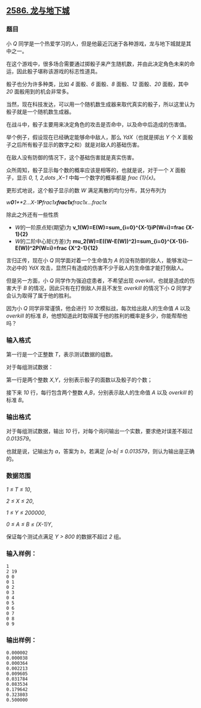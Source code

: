 ## [2586. 龙与地下城](https://www.acwing.com/problem/content/2588/)

### 题目

小 *Q* 同学是一个热爱学习的人，但是他最近沉迷于各种游戏，龙与地下城就是其中之一。

在这个游戏中，很多场合需要通过掷骰子来产生随机数，并由此决定角色未来的命运，因此骰子堪称该游戏的标志性道具。

骰子也分为许多种类，比如 *4* 面骰、*6* 面骰、*8* 面骰、*12* 面骰、*20* 面骰，其中 *20* 面骰用到的机会非常多。

当然，现在科技发达，可以用一个随机数生成器来取代真实的骰子，所以这里认为骰子就是一个随机数生成器。

在战斗中，骰子主要用来决定角色的攻击是否命中，以及命中后造成的伤害值。

举个例子，假设现在已经确定能够命中敌人，那么 *YdX*（也就是掷出 *Y* 个 *X* 面骰子之后所有骰子显示的数字之和）就是对敌人的基础伤害。

在敌人没有防御的情况下，这个基础伤害就是真实伤害。

众所周知，骰子显示每个数的概率应该是相等的，也就是说，对于一个 *X* 面骰子，显示 *0, 1, 2,dots ,X−1* 中每一个数字的概率都是 *frac {1}{x}*。

更形式地说，这个骰子显示的数 *W* 满足离散的均匀分布，其分布列为

*w**0**1**2*…*X-1**P**frac1x**frac1x**frac1x*…*frac1x*

除此之外还有一些性质

- *W*的一阶原点矩(期望)为 **v_1(W)=E(W)=sum_{i=0}^{X-1}iP(W=i)=frac {X-1}{2}**
- *W*的二阶中心矩(方差)为 **mu_2(W)=E((W-E(W))^2)=sum_{i=0}^{X-1}(i-E(W))^2P(W=i)=frac {X^2-1}{12}**

言归正传，现在小 *Q* 同学面对着一个生命值为 *A* 的没有防御的敌人，能够发动一次必中的 *YdX* 攻击，显然只有造成的伤害不少于敌人的生命值才能打倒敌人。

但是另一方面，小 *Q* 同学作为强迫症患者，不希望出现 *overkill*，也就是造成的伤害大于 *B* 的情况，因此只有在打倒敌人并且不发生 *overkill* 的情况下小 *Q* 同学才会认为取得了属于他的胜利。

因为小 *Q* 同学非常谨慎，他会进行 *10* 次模拟战，每次给出敌人的生命值 *A* 以及 *overkill* 的标准 *B*，他想知道此时取得属于他的胜利的概率是多少，你能帮帮他吗？

### 输入格式

第一行是一个正整数 *T*，表示测试数据的组数。

对于每组测试数据：

第一行是两个整数 *X*,*Y*，分别表示骰子的面数以及骰子的个数；

接下来 *10* 行，每行包含两个整数 *A*,*B*，分别表示敌人的生命值 *A* 以及 *overkill* 的标准 *B*。

### 输出格式

对于每组测试数据，输出 *10* 行，对每个询问输出一个实数，要求绝对误差不超过 *0.013579*。

也就是说，记输出为 *a*，答案为 *b*，若满足 *|a-b| ≤ 0.013579*，则认为输出是正确的。

### 数据范围

*1 ≤ T ≤ 10*,

*2 ≤ X ≤ 20*,

*1 ≤ Y ≤ 200000*,

*0 ≤ A ≤ B ≤ (X-1)Y*,

保证每个测试点满足 *Y > 800* 的数据不超过 *2* 组。

### 输入样例：

```
1
2 19
0 0
0 1
0 2
0 3
0 4
0 5
0 6
0 7
0 8
0 9
```

### 输出样例：

```
0.000002
0.000038
0.000364
0.002213
0.009605
0.031784
0.083534
0.179642
0.323803
0.500000
```
